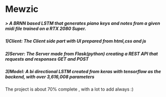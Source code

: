# Mewzic

#####   > A BRNN based LSTM that generates piano keys and notes from a given midi file trained on a RTX 2080 Super.

#####   1)Client: The Client side part with UI prepared from html,css and js
#####   2)Server: The Server made from Flask(python) creating a REST API that requests and responses GET and POST
#####   3)Model: A bi directional LSTM created from keras with tensorflow as the backend, with over 3,616,008 parameters

The project is about 70% complete , with a lot to add always :)

